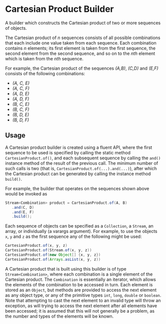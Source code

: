 # Cartesian Product Builder

A builder which constructs the Cartesian product of two or more sequences of
objects. 

The Cartesian product of _n_ sequences consists of all possible
combinations that each include one value taken from each sequence. 
Each combination contains _n_ elements; 
its first element is taken from the first 
sequence, the second element from the second sequence, and so on to the _nth_ 
element which is taken from the _nth_ sequence.

For example, the Cartesian product of the sequences _(A,B)_, _(C,D)_ and _(E,F)_ 
consists of the following combinations:
* _(A, C, E)_
* _(A, C, F)_
* _(A, D, E)_
* _(A, D, F)_
* _(B, C, E)_
* _(B, C, F)_
* _(B, D, E)_
* _(B, D, F)_

## Usage

A Cartesian product builder is created using a fluent API, where the first sequence
to be used is specified by calling the static method `CartesianProduct.of()`, 
and each subsequent sequence by calling the `and()` instance method of the result
of the previous call. The minimum number of such calls is two (that is, 
`CartesianProduct.of(...).and(...)`), after which the 
Cartesian product can be generated by calling the instance method `build()`.

For example, the builder that operates on the sequences shown above would be 
invoked as

```java
Stream<Combination> product = CartesianProduct.of(A, B)
   .and(C, D)
   .and(E, F)
   .build();
```

Each sequence of objects can be specified as a `Collection`, a `Stream`, an
array, or individually (a varargs argument). For example, to use the objects `x`, `y` and `z` as the first sequence any of the following might be used:

```java
CartesianProduct.of(x, y, z)
CartesianProduct.of(Stream.of(x, y, z))
CartesianProduct.of(new Object[] {x, y, z})
CartesianProduct.of(Arrays.asList(x, y, z))
```

A Cartesian product that is built using this builder is of type `Stream<Combination>`,
where each combination is a single element of the Cartesian product. The `Combination`
is essentially an iterator, which allows the elements of the combination to be
accessed in turn. Each element is stored as an `Object`, but methods are provided
to access the next element as any object type, or any of the primitive types `int`,
`long`, `double` or `boolean`. Note that attempting to cast the next element
to an invalid type will throw an exception, as will trying to access the next 
element after all elements have been accessed; it is assumed that this will not
generally be a problem, as the number and types of the elements will be known.